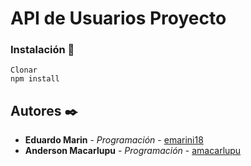 # API de Usuarios Proyecto



### Instalación 🔧

```
Clonar
npm install
```

## Autores ✒️


* **Eduardo Marin** - *Programación* - [emarini18](https://github.com/emarini18)
* **Anderson Macarlupu** - *Programación* - [amacarlupu](https://github.com/amacarlupu)